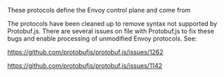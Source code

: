 These protocols define the Envoy control plane and come from

The protocols have been cleaned up to remove syntax not supported by Protobuf.js.
There are several issues on file with Protobuf.js to fix these bugs and enable
processing of unmodified Envoy protocols. See:

https://github.com/protobufjs/protobuf.js/issues/1262

https://github.com/protobufjs/protobuf.js/issues/1142
